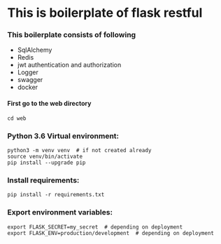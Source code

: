 # This is boilerplate of flask restful
### This boilerplate consists of following
- SqlAlchemy
- Redis
- jwt authentication and authorization
- Logger
- swagger
- docker

#### First go to the web directory
    cd web
### Python 3.6 Virtual environment:
    
    python3 -m venv venv  # if not created already
    source venv/bin/activate
    pip install --upgrade pip

### Install requirements:

    pip install -r requirements.txt

### Export environment variables:

    export FLASK_SECRET=my_secret  # depending on deployment
    export FLASK_ENV=production/development  # depending on deployment
